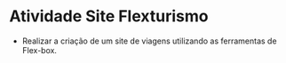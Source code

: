 # Atividade Site Flexturismo

- Realizar a criação de um site de viagens utilizando as ferramentas de Flex-box.